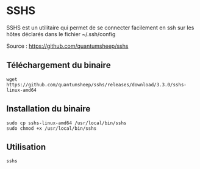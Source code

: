 # SSHS

SSHS est un utilitaire qui permet de se connecter facilement en ssh sur les hôtes déclarés dans le fichier ~/.ssh/config

Source : https://github.com/quantumsheep/sshs

 

## Téléchargement du binaire

````shell
wget https://github.com/quantumsheep/sshs/releases/download/3.3.0/sshs-linux-amd64
````



## Installation du binaire

```shell
sudo cp sshs-linux-amd64 /usr/local/bin/sshs
sudo chmod +x /usr/local/bin/sshs
```



## Utilisation

```bash
sshs
```

